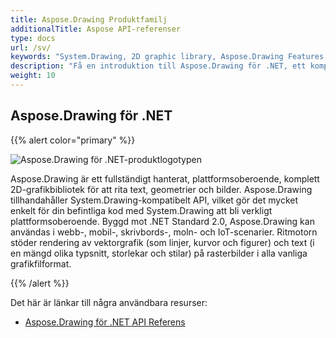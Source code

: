 ```yaml
---
title: Aspose.Drawing Produktfamilj
additionalTitle: Aspose API-referenser
type: docs
url: /sv/
keywords: "System.Drawing, 2D graphic library, Aspose.Drawing Features, documentation"
description: "Få en introduktion till Aspose.Drawing för .NET, ett komplett 2D-grafiskt bibliotek för att bygga moderna, stationära, mobila, molnaktiverade, internetanslutna appar."
weight: 10
---
```

## Aspose.Drawing för .NET

{{% alert color="primary" %}} 

![Aspose.Drawing för .NET-produktlogotypen](../home_1.png)


Aspose.Drawing är ett fullständigt hanterat, plattformsoberoende, komplett 2D-grafikbibliotek för att rita text, geometrier och bilder. Aspose.Drawing tillhandahåller System.Drawing-kompatibelt API, vilket gör det mycket enkelt för din befintliga kod med System.Drawing att bli verkligt plattformsoberoende. Byggd mot .NET Standard 2.0, Aspose.Drawing kan användas i webb-, mobil-, skrivbords-, moln- och IoT-scenarier. Ritmotorn stöder rendering av vektorgrafik (som linjer, kurvor och figurer) och text (i en mängd olika typsnitt, storlekar och stilar) på rasterbilder i alla vanliga grafikfilformat.

{{% /alert %}} 

Det här är länkar till några användbara resurser:
- [Aspose.Drawing för .NET API Referens](/drawing/sv/net/)

